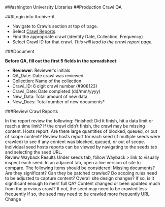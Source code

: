 #Washington University Libraries
##Production Crawl QA

###Login into Archive-it

* Navigate to  Crawls  section at top of page.
* Select [Crawl Reports](https://partner.archive-it.org/786/crawls).
* Find the appropriate crawl (identify Date, Collection, Frequency)
* Select Crawl ID for that crawl.  *This will lead to the crawl report page.*

###Document

**Before QA, fill out the first 5 fields in the spreadsheet:**

* **Reviewer**: 	Reviewer’s initials
* QA_Date: 	Date crawl was reviewed
* Collection:  	Name of the collection
* Crawl_ID: 	6 digit crawl number (#908123)
* Crawl_Date: 	Date completed (dd/mm/yyyy)
* New_Data:	Total amount of new data
* New_Docs:	Total number of new documents*

###Review Crawl Reports

In the report review the following:
Finished: Did it finish, hit a data limit or reach a time limit? If the crawl didn’t finish, the crawl may be missing content.
Hosts report: Are there large quantities of blocked, queued, or out of scope content?
Review hosts report for each seed (if multiple seeds were crawled) to see if any content was blocked, queued, or out of scope.
Individual seed hosts reports can be viewed by navigating to the seeds tab and selecting the seed URL.    
Review Wayback Results
Under seeds tab, follow Wayback > link to visually inspect each seed.
In an adjacent tab, open a live version of site to compare.
The following items should be considered:
Missing documents?
Are they significant?
Can they be patched crawled?
Do scoping rules need to be adjusted to capture content?
Overall site design changes?
If so, is it significant enough to merit full QA?
Content changed or been updated much from the previous crawl?
If not, the seed may need to be crawled less frequently
If so, the seed may need to be crawled more frequently
URL Change
